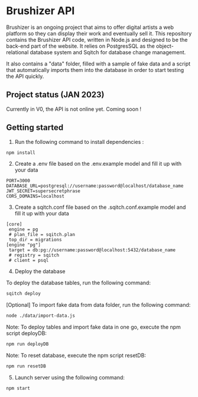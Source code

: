 # Brushizer API

Brushizer is an ongoing project that aims to offer digital artists a web platform so they can display their work and eventually sell it.
This repository contains the Brushizer API code, written in Node.js and designed to be the back-end part of the website. It relies on PostgresSQL as the object-relational database system and Sqitch for database change management.

It also contains a "data" folder, filled with a sample of fake data and a script that automatically imports them into the database in order to start testing the API quickly.

## Project status (JAN 2023)

Currently in V0, the API is not online yet. Coming soon !

## Getting started

1. Run the following command to install dependencies :

``` bash
npm install
```

2. Create a .env file based on the .env.example model and fill it up with your data

```text
PORT=3000
DATABASE_URL=postgresql://username:password@localhost/database_name
JWT_SECRET=supersecretphrase
CORS_DOMAINS=localhost
```

3. Create a sqitch.conf file based on the .sqitch.conf.example model and fill it up with your data

```text
[core]
 engine = pg
 # plan_file = sqitch.plan
 top_dir = migrations
[engine "pg"]
 target = db:pg://username:password@localhost:5432/database_name
 # registry = sqitch
 # client = psql
```

4. Deploy the database

To deploy the database tables, run the following command:

``` bash
sqitch deploy
```

[Optional] To import fake data from data folder, run the following command:

```bash
node ./data/import-data.js
```

Note: To deploy tables and import fake data in one go, execute the npm script deployDB:

```bash
npm run deployDB
```

Note: To reset database, execute the npm script resetDB:

```bash
npm run resetDB
```

5. Launch server using the following command:

``` bash
npm start
```
